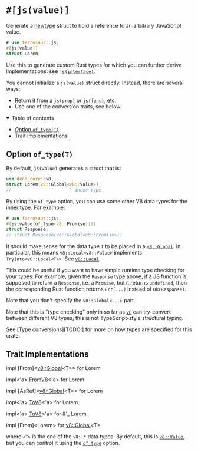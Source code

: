 # `#[js(value)]`

Generate a [newtype] struct to hold a reference to an arbitrary JavaScript value.

```rust
# use ferrosaur::js;
#[js(value)]
struct Lorem;
```

Use this to generate custom Rust types for which you can further derive implementations:
see [`js(interface)`](interface.md).

You cannot initialize a `js(value)` struct directly. Instead, there are several ways:

- Return it from a [`js(prop)`](interface/prop.md) or [`js(func)`](interface/func.md),
  etc.
- Use one of the conversion traits, see below.

<details class="toc" open>
  <summary>Table of contents</summary>

- [Option `of_type(T)`](#option-of_typet)
- [Trait Implementations](#trait-implementations)

</details>

## Option `of_type(T)`

By default, `js(value)` generates a struct that is:

```rust
use deno_core::v8;
struct Lorem(v8::Global<v8::Value>);
//                      ^ inner type
```

By using the `of_type` option, you can use some other V8 data types for the inner type.
For example:

```rust
# use ferrosaur::js;
#[js(value(of_type(v8::Promise)))]
struct Response;
// struct Response(v8::Global<v8::Promise>);
```

It should make sense for the data type `T` to be placed in a [`v8::Global`][v8::Global].
In particular, this means `v8::Local<v8::Value>` implements `TryInto<v8::Local<T>>`. See
[`v8::Local`][v8::Local].

This could be useful if you want to have simple runtime type checking for your types.
For example, given the `Response` type above, if a JS function is supposed to return a
`Response`, i.e. a `Promise`, but it returns `undefined`, then the corresponding Rust
function returns `Err(...)` instead of `Ok(Response)`.

Note that you don't specify the `v8::Global<...>` part.

Note that this is "type checking" only in so far as [`v8`][v8] can try-convert between
different V8 types; this is not TypeScript-style structural typing.

See [Type conversions][TODO:] for more on how types are specified for this crate.

## Trait Implementations

<!-- prettier-ignore-start -->

<span class="code-header">impl [From]<[v8::Global]\<T>> for Lorem</span>

<span class="code-header">impl<\'a> [FromV8]<\'a> for Lorem</span>

<span class="code-header">impl [AsRef]<[v8::Global]\<T>> for Lorem</span>

<span class="code-header">impl<\'a> [ToV8]<\'a> for Lorem</span>

<span class="code-header">impl<\'a> [ToV8]<\'a> for &\'_ Lorem</span>

<span class="code-header">impl [From]\<Lorem> for [v8::Global]\<T></span>

<!-- prettier-ignore-end -->

where `<T>` is the one of the `v8::*` data types. By default, this is
[`v8::Value`][v8::Value], but you can control it using the [`of_type`](#option-of_typet)
option.

<!-- prettier-ignore-start -->

[newtype]: https://doc.rust-lang.org/rust-by-example/generics/new_types.html
[v8::Local]: deno_core::v8::Local#trait-implementations
[v8]: deno_core::v8
[FromV8]: deno_core::FromV8
[ToV8]: deno_core::ToV8
[v8::Global]: deno_core::v8::Global
[v8::Object]: deno_core::v8::Object
[v8::Value]: deno_core::v8::Value

<!-- prettier-ignore-end -->
